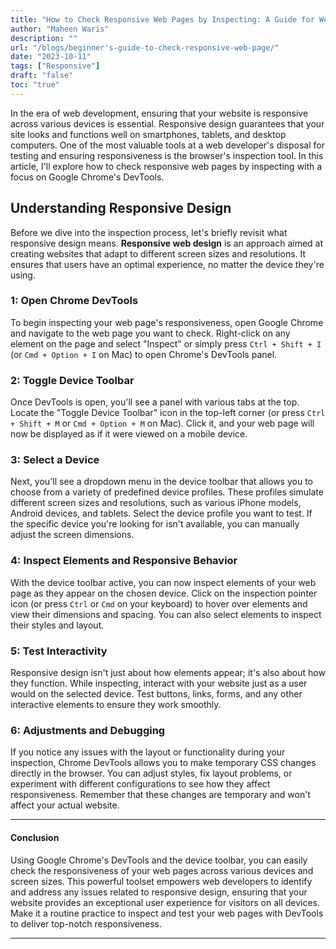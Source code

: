 ```yaml
---
title: "How to Check Responsive Web Pages by Inspecting: A Guide for Web Developers"
author: "Maheen Waris"
description: ""
url: "/blogs/beginner's-guide-to-check-responsive-web-page/"
date: "2023-10-11"
tags: ["Responsive"]
draft: "false"
toc: "true"
---
```


In the era of web development, ensuring that your website is responsive across various devices is essential. Responsive design guarantees that your site looks and functions well on smartphones, tablets, and desktop computers. One of the most valuable tools at a web developer's disposal for testing and ensuring responsiveness is the browser's inspection tool. In this article, I'll explore how to check responsive web pages by inspecting with a focus on Google Chrome's DevTools.

## Understanding Responsive Design

Before we dive into the inspection process, let's briefly revisit what responsive design means. **Responsive web design** is an approach aimed at creating websites that adapt to different screen sizes and resolutions. It ensures that users have an optimal experience, no matter the device they're using.

### 1: Open Chrome DevTools

To begin inspecting your web page's responsiveness, open Google Chrome and navigate to the web page you want to check. Right-click on any element on the page and select "Inspect" or simply press `Ctrl + Shift + I` (or `Cmd + Option + I` on Mac) to open Chrome's DevTools panel.

### 2: Toggle Device Toolbar

Once DevTools is open, you'll see a panel with various tabs at the top. Locate the "Toggle Device Toolbar" icon in the top-left corner (or press `Ctrl + Shift + M` or `Cmd + Option + M` on Mac). Click it, and your web page will now be displayed as if it were viewed on a mobile device.

### 3: Select a Device

Next, you'll see a dropdown menu in the device toolbar that allows you to choose from a variety of predefined device profiles. These profiles simulate different screen sizes and resolutions, such as various iPhone models, Android devices, and tablets. Select the device profile you want to test. If the specific device you're looking for isn't available, you can manually adjust the screen dimensions.

### 4: Inspect Elements and Responsive Behavior

With the device toolbar active, you can now inspect elements of your web page as they appear on the chosen device. Click on the inspection pointer icon (or press `Ctrl` or `Cmd` on your keyboard) to hover over elements and view their dimensions and spacing. You can also select elements to inspect their styles and layout.

### 5: Test Interactivity

Responsive design isn't just about how elements appear; it's also about how they function. While inspecting, interact with your website just as a user would on the selected device. Test buttons, links, forms, and any other interactive elements to ensure they work smoothly.

### 6: Adjustments and Debugging

If you notice any issues with the layout or functionality during your inspection, Chrome DevTools allows you to make temporary CSS changes directly in the browser. You can adjust styles, fix layout problems, or experiment with different configurations to see how they affect responsiveness. Remember that these changes are temporary and won't affect your actual website.

<hr>

#### Conclusion

Using Google Chrome's DevTools and the device toolbar, you can easily check the responsiveness of your web pages across various devices and screen sizes. This powerful toolset empowers web developers to identify and address any issues related to responsive design, ensuring that your website provides an exceptional user experience for visitors on all devices. Make it a routine practice to inspect and test your web pages with DevTools to deliver top-notch responsiveness.

<script src="https://utteranc.es/client.js"
        repo="maheenwaris/Website"
        issue-term="pathname"
        theme="github-dark"
        crossorigin="anonymous"
        async>
</script>

---
